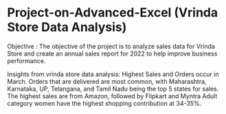# Project-on-Advanced-Excel (Vrinda Store Data Analysis)
Objective : The objective of the project is to analyze sales data for Vrinda Store and create an annual sales report for 2022 to help improve business performance.

Insights from vrinda store data analysis: 
Highest Sales and Orders occur in March. 
Orders that are delivered are most common, with Maharashtra, Karnataka, UP, Telangana, and Tamil Nadu being the top 5 states for sales.
The highest sales are from Amazon, followed by Flipkart and Myntra
Adult category women have the highest shopping contribution at 34-35%.
